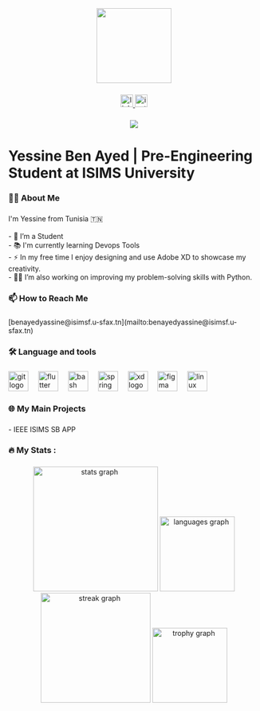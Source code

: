 <div align="center">
  <img height="150" src="https://media2.giphy.com/media/v1.Y2lkPTc5MGI3NjExaDh5OG9tNW4ybm52YnpqZm1sZWZ1ajg1cTNiNmd3enE5eDl0NWk0YiZlcD12MV9pbnRlcm5hbF9naWZfYnlfaWQmY3Q9cw/5eLDrEaRGHegx2FeF2/giphy.gif"  />
</div>

###

<div align="center">
  <a href="https://www.linkedin.com/in/yassinebenayed/" target="_blank">
    <img src="https://img.shields.io/static/v1?message=LinkedIn&logo=linkedin&label=&color=0077B5&logoColor=white&labelColor=&style=for-the-badge" height="25" alt="linkedin logo"  />
  </a>
  <a href="https://www.instagram.com/ben_ayed_yessine/" target="_blank">
    <img src="https://img.shields.io/static/v1?message=Instagram&logo=instagram&label=&color=E4405F&logoColor=white&labelColor=&style=for-the-badge" height="25" alt="instagram logo"  />
  </a>
</div>

###

<div align="center">
  <img src="https://visitor-badge.laobi.icu/badge?page_id=yassine0010.yassine0010&"  />
</div>

###

<h1 align="left">Yessine Ben Ayed  | Pre-Engineering Student at ISIMS University</h1>

###

<h3 align="left">👩‍💻  About Me</h3>

###

<p align="left">I'm Yessine from Tunisia 🇹🇳<br><br>- 🔭 I’m a Student<br>- 📚 I'm currently learning Devops Tools<br>- ⚡ In my free time  I enjoy designing and use Adobe XD to showcase my creativity.<br>- 👩‍💻 I’m also working on improving my problem-solving skills with Python.</p>

###

<h3 align="left">📫 How to Reach Me</h3>

###

<p align="left">[benayedyassine@isimsf.u-sfax.tn](mailto:benayedyassine@isimsf.u-sfax.tn)</p>

###

<h3 align="left">🛠 Language and tools</h3>

###

<div align="left">
  <img src="https://cdn.jsdelivr.net/gh/devicons/devicon/icons/git/git-original.svg" height="40" alt="git logo"  />
  <img width="12" />
  <img src="https://cdn.jsdelivr.net/gh/devicons/devicon/icons/flutter/flutter-original.svg" height="40" alt="flutter logo"  />
  <img width="12" />
  <img src="https://cdn.jsdelivr.net/gh/devicons/devicon/icons/bash/bash-original.svg" height="40" alt="bash logo"  />
  <img width="12" />
  <img src="https://cdn.jsdelivr.net/gh/devicons/devicon/icons/spring/spring-original.svg" height="40" alt="spring logo"  />
  <img width="12" />
  <img src="https://cdn.jsdelivr.net/gh/devicons/devicon/icons/xd/xd-plain.svg" height="40" alt="xd logo"  />
  <img width="12" />
  <img src="https://cdn.jsdelivr.net/gh/devicons/devicon/icons/figma/figma-original.svg" height="40" alt="figma logo"  />
  <img width="12" />
  <img src="https://cdn.jsdelivr.net/gh/devicons/devicon/icons/linux/linux-original.svg" height="40" alt="linux logo"  />
</div>

###

<h3 align="left">🌐 My Main Projects</h3>

###

<p align="left">-  IEEE ISIMS SB APP</p>

###

<h3 align="left">🔥   My Stats :</h3>

###

<div align="center">
  <img src="https://github-readme-stats.vercel.app/api?username=yassine0010&hide_title=false&hide_rank=false&show_icons=true&include_all_commits=true&count_private=true&disable_animations=false&theme=dracula&locale=en&hide_border=false&order=1" height="250" alt="stats graph"  />
  <img src="https://github-readme-stats.vercel.app/api/top-langs?username=yassine0010&locale=en&hide_title=false&layout=compact&card_width=320&langs_count=5&theme=dracula&hide_border=false&order=2" height="150" alt="languages graph"  />
  <img src="https://streak-stats.demolab.com?user=yassine0010&locale=en&mode=daily&theme=dark&hide_border=false&border_radius=5&order=3" height="220" alt="streak graph"  />
  <img src="https://github-profile-trophy.vercel.app?username=yassine0010&no-bg=true&theme=apprentice" height="150" alt="trophy graph"  />
</div>

###
